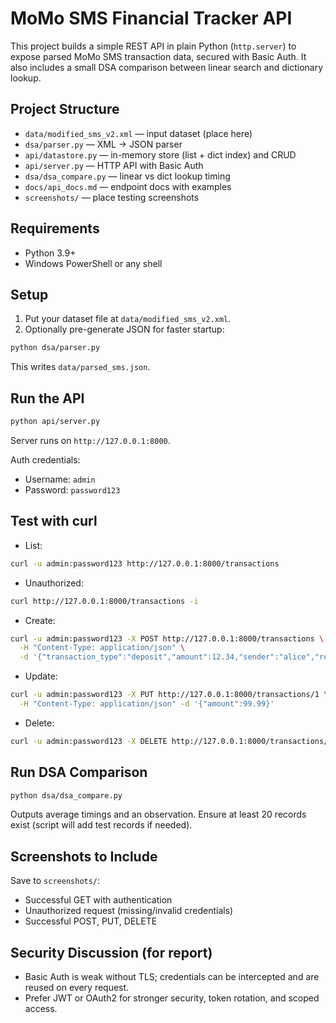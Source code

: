 # MoMo SMS Financial Tracker API

This project builds a simple REST API in plain Python (`http.server`) to expose parsed MoMo SMS transaction data, secured with Basic Auth. It also includes a small DSA comparison between linear search and dictionary lookup.

## Project Structure
- `data/modified_sms_v2.xml` — input dataset (place here)
- `dsa/parser.py` — XML -> JSON parser
- `api/datastore.py` — in-memory store (list + dict index) and CRUD
- `api/server.py` — HTTP API with Basic Auth
- `dsa/dsa_compare.py` — linear vs dict lookup timing
- `docs/api_docs.md` — endpoint docs with examples
- `screenshots/` — place testing screenshots

## Requirements
- Python 3.9+
- Windows PowerShell or any shell

## Setup
1. Put your dataset file at `data/modified_sms_v2.xml`.
2. Optionally pre-generate JSON for faster startup:
```bash
python dsa/parser.py
```
This writes `data/parsed_sms.json`.

## Run the API
```bash
python api/server.py
```
Server runs on `http://127.0.0.1:8000`.

Auth credentials:
- Username: `admin`
- Password: `password123`

## Test with curl
- List:
```bash
curl -u admin:password123 http://127.0.0.1:8000/transactions
```
- Unauthorized:
```bash
curl http://127.0.0.1:8000/transactions -i
```
- Create:
```bash
curl -u admin:password123 -X POST http://127.0.0.1:8000/transactions \
  -H "Content-Type: application/json" \
  -d '{"transaction_type":"deposit","amount":12.34,"sender":"alice","receiver":"momo","timestamp":"2024-09-01T10:00:00Z"}'
```
- Update:
```bash
curl -u admin:password123 -X PUT http://127.0.0.1:8000/transactions/1 \
  -H "Content-Type: application/json" -d '{"amount":99.99}'
```
- Delete:
```bash
curl -u admin:password123 -X DELETE http://127.0.0.1:8000/transactions/1 -i
```

## Run DSA Comparison
```bash
python dsa/dsa_compare.py
```
Outputs average timings and an observation. Ensure at least 20 records exist (script will add test records if needed).

## Screenshots to Include
Save to `screenshots/`:
- Successful GET with authentication
- Unauthorized request (missing/invalid credentials)
- Successful POST, PUT, DELETE

## Security Discussion (for report)
- Basic Auth is weak without TLS; credentials can be intercepted and are reused on every request.
- Prefer JWT or OAuth2 for stronger security, token rotation, and scoped access.
